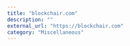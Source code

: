 ```yaml
---
title: "blockchair.com"
description: ""
external_url: "https://blockchair.com"
category: "Miscellaneous"
---
```

